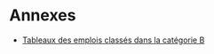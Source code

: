 # Annexes

- [Tableaux des emplois classés dans la catégorie B](tableaux-des-emplois-classes-dans-la-categorie-b)
